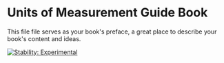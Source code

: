 # Units of Measurement Guide Book

This file file serves as your book's preface, a great place to describe your book's content and ideas.

[![Stability: Experimental](https://masterminds.github.io/stability/experimental.svg)](https://masterminds.github.io/stability/experimental.html)
